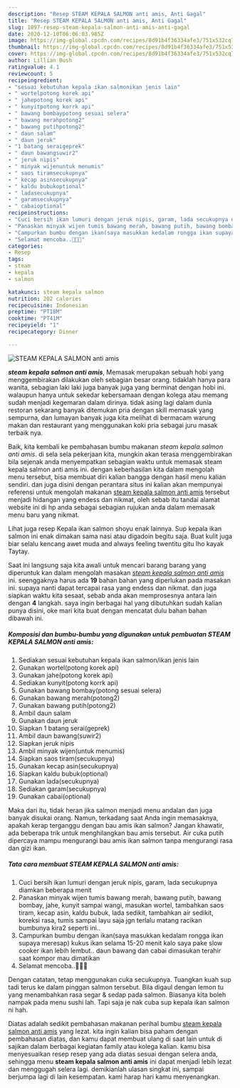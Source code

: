 ```yaml
---
description: "Resep STEAM KEPALA SALMON anti amis, Anti Gagal"
title: "Resep STEAM KEPALA SALMON anti amis, Anti Gagal"
slug: 1897-resep-steam-kepala-salmon-anti-amis-anti-gagal
date: 2020-12-10T06:06:03.985Z
image: https://img-global.cpcdn.com/recipes/8d91b4f36334afe3/751x532cq70/steam-kepala-salmon-anti-amis-foto-resep-utama.jpg
thumbnail: https://img-global.cpcdn.com/recipes/8d91b4f36334afe3/751x532cq70/steam-kepala-salmon-anti-amis-foto-resep-utama.jpg
cover: https://img-global.cpcdn.com/recipes/8d91b4f36334afe3/751x532cq70/steam-kepala-salmon-anti-amis-foto-resep-utama.jpg
author: Lillian Bush
ratingvalue: 4.1
reviewcount: 5
recipeingredient:
- "sesuai kebutuhan kepala ikan salmonikan jenis lain"
- " wortelpotong korek api"
- " jahepotong korek api"
- " kunyitpotong korrk api"
- " bawang bombaypotong sesuai selera"
- " bawang merahpotong2"
- " bawang putihpotong2"
- " daun salam"
- " daun jeruk"
- "1 batang seraigeprek"
- " daun bawangsuwir2"
- " jeruk nipis"
- " minyak wijenuntuk menumis"
- " saos tiramsecukupnya"
- " kecap asinsecukupnya"
- " kaldu bubukoptional"
- " ladasecukupnya"
- " garamsecukupnya"
- " cabaioptional"
recipeinstructions:
- "Cuci bersih ikan lumuri dengan jeruk nipis, garam, lada secukupnya diamkan beberapa menit"
- "Panaskan minyak wijen tumis bawang merah, bawang putih, bawang bombay, jahe, kunyit sampai wangi, masukan wortel, tambahkan saos tiram, kecap asin, kaldu bubuk, lada sedikit, tambahkan air sedikit, koreksi rasa, tumis sampai layu saja jgn terlalu matang racikan bumbunya kira2 seperti ini.."
- "Campurkan bumbu dengan ikan(saya masukkan kedalam rongga ikan supaya meresap) kukus ikan selama 15-20 menit kalo saya pake slow cooker ikan lebih lembut.. daun bawang dan cabai dimasukan terahir saat kompor mau dimatikan"
- "Selamat mencoba..🤗🤗🤗"
categories:
- Resep
tags:
- steam
- kepala
- salmon

katakunci: steam kepala salmon 
nutrition: 202 calories
recipecuisine: Indonesian
preptime: "PT18M"
cooktime: "PT41M"
recipeyield: "1"
recipecategory: Dinner

---
```



![STEAM KEPALA SALMON anti amis](https://img-global.cpcdn.com/recipes/8d91b4f36334afe3/751x532cq70/steam-kepala-salmon-anti-amis-foto-resep-utama.jpg)

<b><i>steam kepala salmon anti amis</i></b>, Memasak merupakan sebuah hobi yang menggembirakan dilakukan oleh sebagian besar orang. tidaklah hanya para wanita, sebagian laki laki juga banyak juga yang berminat dengan hobi ini. walaupun hanya untuk sekedar kebersamaan dengan kolega atau memang sudah menjadi kegemaran dalam dirinya. tidak asing lagi dalam dunia restoran sekarang banyak ditemukan pria dengan skill memasak yang sempurna, dan lumayan banyak juga kita melihat di bermacam warung makan dan restaurant yang menggunakan koki pria sebagai juru masak terbaik nya.

Baik, kita kembali ke pembahasan bumbu makanan <i>steam kepala salmon anti amis</i>. di sela sela pekerjaan kita, mungkin akan terasa menggembirakan bila sejenak anda menyempatkan sebagian waktu untuk memasak steam kepala salmon anti amis ini. dengan keberhasilan kita dalam mengolah menu tersebut, bisa membuat diri kalian bangga dengan hasil menu kalian sendiri. dan juga disini dengan perantara situs ini kalian akan mempunyai referensi untuk mengolah makanan <u>steam kepala salmon anti amis</u> tersebut menjadi hidangan yang endess dan nikmat, oleh sebab itu tandai alamat website ini di hp anda sebagai sebagian rujukan anda dalam memasak menu baru yang nikmat.

Lihat juga resep Kepala ikan salmon shoyu enak lainnya. Sup kepala ikan salmon ini enak dimakan sama nasi atau digadoin begitu saja. Buat kulit juga biar selalu kencang awet muda and always feeling twentitu gitu lho kayak Taytay.


Saat ini langsung saja kita awali untuk mencari barang barang yang diperuntuk kan dalam mengolah masakan <u><i>steam kepala salmon anti amis</i></u> ini. seenggaknya harus ada <b>19</b> bahan bahan yang diperlukan pada masakan ini. supaya nanti dapat tercapai rasa yang endess dan nikmat. dan juga siapkan waktu kita sesaat, sebab anda akan memprosesnya antara lain dengan <b>4</b> langkah. saya ingin berbagai hal yang dibutuhkan sudah kalian punya disini, oke mari kita buat dengan mencatat dulu bahan bahan dibawah ini.

<!--inarticleads1-->

##### Komposisi dan bumbu-bumbu yang digunakan untuk pembuatan STEAM KEPALA SALMON anti amis:

1. Sediakan sesuai kebutuhan kepala ikan salmon/ikan jenis lain
1. Gunakan  wortel(potong korek api)
1. Gunakan  jahe(potong korek api)
1. Sediakan  kunyit(potong korrk api)
1. Gunakan  bawang bombay(potong sesuai selera)
1. Gunakan  bawang merah(potong2)
1. Gunakan  bawang putih(potong2)
1. Ambil  daun salam
1. Gunakan  daun jeruk
1. Siapkan 1 batang serai(geprek)
1. Ambil  daun bawang(suwir2)
1. Siapkan  jeruk nipis
1. Ambil  minyak wijen(untuk menumis)
1. Siapkan  saos tiram(secukupnya)
1. Gunakan  kecap asin(secukupnya)
1. Siapkan  kaldu bubuk(optional)
1. Gunakan  lada(secukupnya)
1. Sediakan  garam(secukupnya)
1. Gunakan  cabai(optional)


Maka dari itu, tidak heran jika salmon menjadi menu andalan dan juga banyak disukai orang. Namun, terkadang saat Anda ingin memasaknya, apakah kerap terganggu dengan bau amis ikan salmon? Jangan khawatir, ada beberapa trik untuk menghilangkan bau amis tersebut. Air cuka putih dipercaya mampu mengurangi bau amis ikan salmon tanpa mengurangi rasa dan gizi ikan. 

<!--inarticleads2-->

##### Tata cara membuat STEAM KEPALA SALMON anti amis:

1. Cuci bersih ikan lumuri dengan jeruk nipis, garam, lada secukupnya diamkan beberapa menit
1. Panaskan minyak wijen tumis bawang merah, bawang putih, bawang bombay, jahe, kunyit sampai wangi, masukan wortel, tambahkan saos tiram, kecap asin, kaldu bubuk, lada sedikit, tambahkan air sedikit, koreksi rasa, tumis sampai layu saja jgn terlalu matang racikan bumbunya kira2 seperti ini..
1. Campurkan bumbu dengan ikan(saya masukkan kedalam rongga ikan supaya meresap) kukus ikan selama 15-20 menit kalo saya pake slow cooker ikan lebih lembut.. daun bawang dan cabai dimasukan terahir saat kompor mau dimatikan
1. Selamat mencoba..🤗🤗🤗


Dengan catatan, tetap menggunakan cuka secukupnya. Tuangkan kuah sup tadi terus ke dalam pinggan salmon tersebut. Bila digaul dengan lemon tu yang menambahkan rasa segar &amp; sedap pada salmon. Biasanya kita boleh nampak pada menu sushi lah. Tapi saja je nak cuba sup kepala ikan salmon ni hah. 

Diatas adalah sedikit pembahasan makanan perihal bumbu <u>steam kepala salmon anti amis</u> yang lezat. kita ingin kalian bisa paham dengan pembahasan diatas, dan kamu dapat membuat ulang di saat lain untuk di sajikan dalam berbagai kegiatan family atau kolega kalian. kamu bisa menyesuaikan resep resep yang ada diatas sesuai dengan selera anda, sehingga menu <b>steam kepala salmon anti amis</b> ini dapat menjadi lebih lezat dan menggugah selera lagi. demikianlah ulasan singkat ini, sampai berjumpa lagi di lain kesempatan. kami harap hari kamu menyenangkan.
